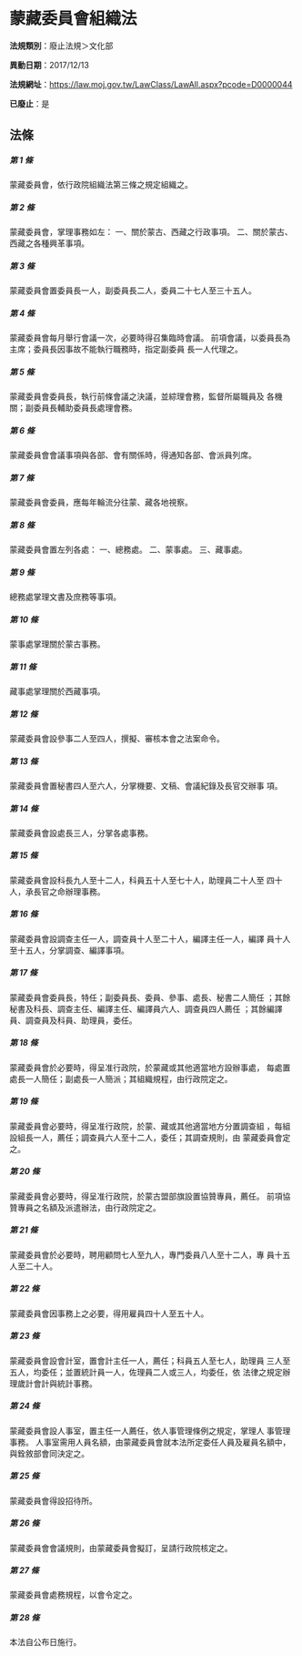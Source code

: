 # 蒙藏委員會組織法

**法規類別**：廢止法規＞文化部

**異動日期**：2017/12/13  

**法規網址**：https://law.moj.gov.tw/LawClass/LawAll.aspx?pcode=D0000044

**已廢止**：是



## 法條
##### 第 1 條
蒙藏委員會，依行政院組織法第三條之規定組織之。

##### 第 2 條
蒙藏委員會，掌理事務如左：
一、關於蒙古、西藏之行政事項。
二、關於蒙古、西藏之各種興革事項。


##### 第 3 條
蒙藏委員會置委員長一人，副委員長二人，委員二十七人至三十五人。

##### 第 4 條
蒙藏委員會每月舉行會議一次，必要時得召集臨時會議。
前項會議，以委員長為主席；委員長因事故不能執行職務時，指定副委員
長一人代理之。

##### 第 5 條
蒙藏委員會委員長，執行前條會議之決議，並綜理會務，監督所屬職員及
各機關；副委員長輔助委員長處理會務。

##### 第 6 條
蒙藏委員會會議事項與各部、會有關係時，得通知各部、會派員列席。

##### 第 7 條
蒙藏委員會委員，應每年輪流分往蒙、藏各地視察。

##### 第 8 條
蒙藏委員會置左列各處：
一、總務處。
二、蒙事處。
三、藏事處。


##### 第 9 條
總務處掌理文書及庶務等事項。

##### 第 10 條
蒙事處掌理關於蒙古事務。

##### 第 11 條
藏事處掌理關於西藏事項。

##### 第 12 條
蒙藏委員會設參事二人至四人，撰擬、審核本會之法案命令。

##### 第 13 條
蒙藏委員會置秘書四人至六人，分掌機要、文稿、會議紀錄及長官交辦事
項。

##### 第 14 條
蒙藏委員會設處長三人，分掌各處事務。

##### 第 15 條
蒙藏委員會設科長九人至十二人，科員五十人至七十人，助理員二十人至
四十人，承長官之命辦理事務。

##### 第 16 條
蒙藏委員會設調查主任一人，調查員十人至二十人，編譯主任一人，編譯
員十人至十五人，分掌調查、編譯事項。

##### 第 17 條
蒙藏委員會委員長，特任；副委員長、委員、參事、處長、秘書二人簡任
；其餘秘書及科長、調查主任、編譯主任、編譯員六人、調查員四人薦任
；其餘編譯員、調查員及科員、助理員，委任。

##### 第 18 條
蒙藏委員會於必要時，得呈准行政院，於蒙藏或其他適當地方設辦事處，
每處置處長一人簡任；副處長一人簡派；其組織規程，由行政院定之。

##### 第 19 條
蒙藏委員會必要時，得呈准行政院，於蒙、藏或其他適當地方分置調查組
，每組設組長一人，薦任；調查員六人至十二人，委任；其調查規則，由
蒙藏委員會定之。

##### 第 20 條
蒙藏委員會必要時，得呈准行政院，於蒙古盟部旗設置協贊專員，薦任。
前項協贊專員之名額及派遣辦法，由行政院定之。

##### 第 21 條
蒙藏委員會於必要時，聘用顧問七人至九人，專門委員八人至十二人，專
員十五人至二十人。

##### 第 22 條
蒙藏委員會因事務上之必要，得用雇員四十人至五十人。

##### 第 23 條
蒙藏委員會設會計室，置會計主任一人，薦任；科員五人至七人，助理員
三人至五人，均委任；並置統計員一人，佐理員二人或三人，均委任，依
法律之規定辦理歲計會計與統計事務。

##### 第 24 條
蒙藏委員會設人事室，置主任一人薦任，依人事管理條例之規定，掌理人
事管理事務。
人事室需用人員名額，由蒙藏委員會就本法所定委任人員及雇員名額中，
與銓敘部會同決定之。

##### 第 25 條
蒙藏委員會得設招待所。

##### 第 26 條
蒙藏委員會會議規則，由蒙藏委員會擬訂，呈請行政院核定之。

##### 第 27 條
蒙藏委員會處務規程，以會令定之。

##### 第 28 條
本法自公布日施行。


